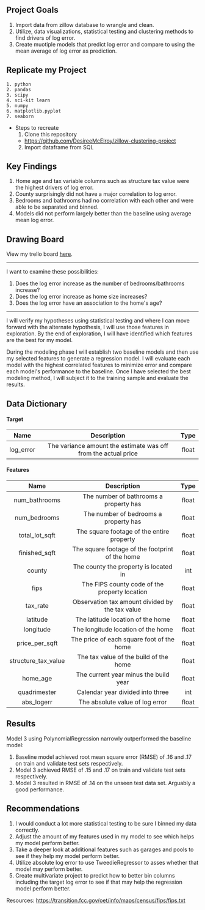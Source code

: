 ## Project Goals
1. Import data from zillow database to wrangle and clean.
2. Utilize, data visualizations, statistical testing and clustering methods to find drivers of log error.
3. Create muotiple models that predict log error and compare to using the mean average of log error as prediction.

## Replicate my Project
    1. python
    2. pandas
    3. scipy
    4. sci-kit learn
    5. numpy
    6. matplotlib.pyplot
    7. seaborn
* Steps to recreate
    1. Clone this repository
    - https://github.com/DesireeMcElroy/zillow-clustering-project
    2. Import dataframe from SQL

## Key Findings
1. Home age and tax variable columns such as structure tax value were the highest drivers of log error.
2. County surprisingly did not have a major correlation to log error.
3. Bedrooms and bathrooms had no correlation with each other and were able to be separated and binned.
4. Models did not perform largely better than the baseline using average mean log error.

## Drawing Board
View my trello board [here](https://trello.com/b/zGrZv1t8/zillow-clustering-project).

------------

I want to examine these possibilities:
1. Does the log error increase as the number of bedrooms/bathrooms increase?
2. Does the log error increase as home size increases?
3. Does the log error have an association to the home's age?

-------

I will verify my hypotheses using statistical testing and where I can move forward with the alternate hypothesis, I will use those features in exploration. By the end of exploration, I will have identified which features are the best for my model.

During the modeling phase I will establish two baseline models and then use my selected features to generate a regression model. I will evaluate each model with the highest correlated features to minimize error and compare each model's performance to the baseline. Once I have selected the best modeling method, I will subject it to the training sample and evaluate the results.


## Data Dictionary

#### Target
Name | Description | Type
:---: | :---: | :---:
log_error | The variance amount the estimate was off from the actual price | float
#### Features
Name | Description | Type
:---: | :---: | :---:
num_bathrooms | The number of bathrooms a property has | float
num_bedrooms | The number of bedrooms a property has | float
total_lot_sqft | The square footage of the entire property | float
finished_sqft | The square footage of the footprint of the home | float
county | The county the property is located in | int
fips | The FIPS county code of the property location | float
tax_rate | Observation tax amount divided by the tax value  | float
latitude | The latitude location of the home | float
longitude | The longitude location of the home | float
price_per_sqft | The price of each square foot of the home | float
structure_tax_value | The tax value of the build of the home | float
home_age | The current year minus the build year | float
quadrimester | Calendar year divided into three | int
abs_logerr | The absolute value of log error | float

## Results
Model 3 using PolynomialRegression narrowly outperformed the baseline model:
1. Baseline model achieved root mean square error (RMSE) of .16 and .17 on train and validate test sets respectively.
2. Model 3 achieved RMSE of .15 and .17 on train and validate test sets respectively.
3. Model 3 resulted in RMSE of .14 on the unseen test data set. Arguably a good performance.



## Recommendations
1. I would conduct a lot more statistical testing to be sure I binned my data correctly.
2. Adjust the amount of my features used in my model to see which helps my model perform better.
4. Take a deeper look at additional features such as garages and pools to see if they help my model perform better.
5. Utilize absolute log error to use TweedieRegressor to asses whether that model may perform better.
6. Create multivariate project to predict how to better bin columns including the target log error to see if that may help the regression model perform better.


Resources:
https://transition.fcc.gov/oet/info/maps/census/fips/fips.txt